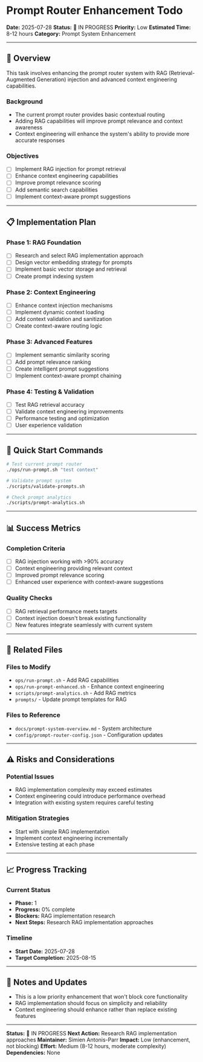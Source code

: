 # Prompt Router Enhancement Todo

**Date:** 2025-07-28
**Status:** 🔄 IN PROGRESS
**Priority:** Low
**Estimated Time:** 8-12 hours
**Category:** Prompt System Enhancement

---

## 🎯 **Overview**

This task involves enhancing the prompt router system with RAG (Retrieval-Augmented Generation) injection and advanced context engineering capabilities.

### **Background**
- The current prompt router provides basic contextual routing
- Adding RAG capabilities will improve prompt relevance and context awareness
- Context engineering will enhance the system's ability to provide more accurate responses

### **Objectives**
- [ ] Implement RAG injection for prompt retrieval
- [ ] Enhance context engineering capabilities
- [ ] Improve prompt relevance scoring
- [ ] Add semantic search capabilities
- [ ] Implement context-aware prompt suggestions

---

## 📋 **Implementation Plan**

### **Phase 1: RAG Foundation**
- [ ] Research and select RAG implementation approach
- [ ] Design vector embedding strategy for prompts
- [ ] Implement basic vector storage and retrieval
- [ ] Create prompt indexing system

### **Phase 2: Context Engineering**
- [ ] Enhance context injection mechanisms
- [ ] Implement dynamic context loading
- [ ] Add context validation and sanitization
- [ ] Create context-aware routing logic

### **Phase 3: Advanced Features**
- [ ] Implement semantic similarity scoring
- [ ] Add prompt relevance ranking
- [ ] Create intelligent prompt suggestions
- [ ] Implement context-aware prompt chaining

### **Phase 4: Testing & Validation**
- [ ] Test RAG retrieval accuracy
- [ ] Validate context engineering improvements
- [ ] Performance testing and optimization
- [ ] User experience validation

---

## 🚀 **Quick Start Commands**

```bash
# Test current prompt router
./ops/run-prompt.sh "test context"

# Validate prompt system
./scripts/validate-prompts.sh

# Check prompt analytics
./scripts/prompt-analytics.sh
```

---

## 📊 **Success Metrics**

### **Completion Criteria**
- [ ] RAG injection working with >90% accuracy
- [ ] Context engineering providing relevant context
- [ ] Improved prompt relevance scoring
- [ ] Enhanced user experience with context-aware suggestions

### **Quality Checks**
- [ ] RAG retrieval performance meets targets
- [ ] Context injection doesn't break existing functionality
- [ ] New features integrate seamlessly with current system

---

## 🔗 **Related Files**

### **Files to Modify**
- `ops/run-prompt.sh` - Add RAG capabilities
- `ops/run-prompt-enhanced.sh` - Enhance context engineering
- `scripts/prompt-analytics.sh` - Add RAG metrics
- `prompts/` - Update prompt templates for RAG

### **Files to Reference**
- `docs/prompt-system-overview.md` - System architecture
- `config/prompt-router-config.json` - Configuration updates

---

## ⚠️ **Risks and Considerations**

### **Potential Issues**
- RAG implementation complexity may exceed estimates
- Context engineering could introduce performance overhead
- Integration with existing system requires careful testing

### **Mitigation Strategies**
- Start with simple RAG implementation
- Implement context engineering incrementally
- Extensive testing at each phase

---

## 📈 **Progress Tracking**

### **Current Status**
- **Phase:** 1
- **Progress:** 0% complete
- **Blockers:** RAG implementation research
- **Next Steps:** Research RAG implementation approaches

### **Timeline**
- **Start Date:** 2025-07-28
- **Target Completion:** 2025-08-15

---

## 📝 **Notes and Updates**

- This is a low priority enhancement that won't block core functionality
- RAG implementation should focus on simplicity and reliability
- Context engineering should enhance rather than replace existing features

---

**Status:** 🔄 IN PROGRESS
**Next Action:** Research RAG implementation approaches
**Maintainer:** Simien Antonis-Parr
**Impact:** Low (enhancement, not blocking)
**Effort:** Medium (8-12 hours, moderate complexity)
**Dependencies:** None
